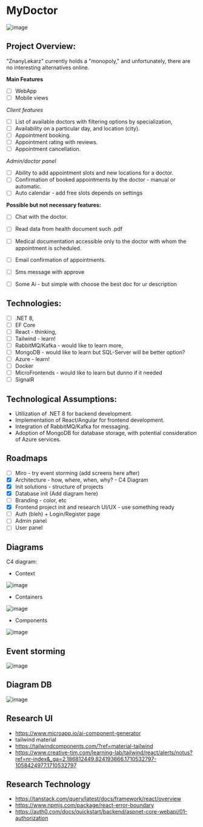 

# MyDoctor
![image](https://github.com/Michal-Sta/Formify/assets/9118085/a1245f92-f068-4fc8-9bfe-7344f7ed814a)

## Project Overview:

"ZnanyLekarz" currently holds a "monopoly," and unfortunately, there are no interesting alternatives online.

**Main Features**
- [ ] WebApp
- [ ] Mobile views

*Client features*
- [ ] List of available doctors with filtering options by specialization, 
- [ ] Availability on a particular day, and location (city).
- [ ] Appointment booking. 
- [ ] Appointment rating with reviews.
- [ ] Appointment cancellation.

*Admin/doctor panel*
- [ ] Ability to add appointment slots and new locations for a doctor.
- [ ] Confirmation of booked appointments by the doctor - manual or automatic.
- [ ] Auto calendar - add free slots depends on settings

**Possible but not necessary features:**
- [ ] Chat with the doctor.
- [ ] Read data from health document such .pdf
- [ ] Medical documentation accessible only to the doctor with whom the appointment is scheduled.
- [ ] Email confirmation of appointments.
- [ ] Sms message with approve
- [ ] Some Ai - but simple with choose the best doc for ur description


## Technologies:
- [ ] .NET 8, 
- [ ] EF Core
- [ ] React - thinking,
- [ ] Tailwind - learn!
- [ ] RabbitMQ/Kafka - would like to learn more, 
- [ ] MongoDB - would like to learn but SQL-Server will be better option?
- [ ] Azure - learn!
- [ ] Docker
- [ ] MicroFrontends - would like to learn but dunno if it needed
- [ ] SignalR

## Technological Assumptions:
-   Utilization of .NET 8 for backend development.
-   Implementation of React/Angular for frontend development.
-   Integration of RabbitMQ/Kafka for messaging.
-   Adoption of MongoDB for database storage, with potential consideration of Azure services.

## Roadmaps
- [ ] Miro - try event storming (add screens here after)
- [x] Architecture - how, where, when, why? - C4 Diagram
- [x] Init solutions - structure of projects
- [x] Database init (Add diagram here)
- [ ] Branding - color, etc 
- [x] Frontend project init and research UI/UX - use something ready
- [ ] Auth (bleh) + Login/Register page
- [ ] Admin panel
- [ ] User panel

## Diagrams
C4 diagram: 
- Context

![image](https://github.com/Michal-Sta/Formify/assets/9118085/1b526106-ebc1-49ab-ad74-9083e8059a92)

- Containers

![image](https://github.com/Michal-Sta/Formify/assets/9118085/90634df2-7145-46d8-a056-0262c401e09c)

- Components

![image](https://github.com/Michal-Sta/MyDoctor/assets/9118085/dc4d0e37-1175-42e2-8b54-e81263434b06)


## Event storming

![image](https://github.com/Michal-Sta/MyDoctor/assets/9118085/2b697d49-6f14-4c4c-a975-1b6593fb0910)

## Diagram DB

![image](https://github.com/Michal-Sta/MyDoctor/assets/9118085/02866baf-8e8b-47dc-a27a-bef054007078)

## Research UI

- https://www.microapp.io/ai-component-generator
- tailwind material
- https://tailwindcomponents.com/?ref=material-tailwind
- https://www.creative-tim.com/learning-lab/tailwind/react/alerts/notus?ref=nr-index&_ga=2.186812449.824193666.1710532797-1058424977.1710532797

## Research Technology

- https://tanstack.com/query/latest/docs/framework/react/overview
- https://www.npmjs.com/package/react-error-boundary
- https://auth0.com/docs/quickstart/backend/aspnet-core-webapi/01-authorization
